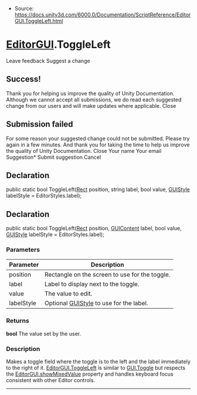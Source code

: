 * Source: https://docs.unity3d.com/6000.0/Documentation/ScriptReference/EditorGUI.ToggleLeft.html

#  [EditorGUI](https://docs.unity3d.com/6000.0/Documentation/ScriptReference/EditorGUI.html).ToggleLeft
Leave feedback
Suggest a change
## Success!
Thank you for helping us improve the quality of Unity Documentation. Although we cannot accept all submissions, we do read each suggested change from our users and will make updates where applicable.
Close
## Submission failed
For some reason your suggested change could not be submitted. Please <a>try again</a> in a few minutes. And thank you for taking the time to help us improve the quality of Unity Documentation.
Close
Your name Your email Suggestion* Submit suggestion
Cancel
## Declaration
public static bool ToggleLeft([Rect](https://docs.unity3d.com/6000.0/Documentation/ScriptReference/Rect.html) position, string label, bool value, [GUIStyle](https://docs.unity3d.com/6000.0/Documentation/ScriptReference/GUIStyle.html) labelStyle = EditorStyles.label); 
## Declaration
public static bool ToggleLeft([Rect](https://docs.unity3d.com/6000.0/Documentation/ScriptReference/Rect.html) position, [GUIContent](https://docs.unity3d.com/6000.0/Documentation/ScriptReference/GUIContent.html) label, bool value, [GUIStyle](https://docs.unity3d.com/6000.0/Documentation/ScriptReference/GUIStyle.html) labelStyle = EditorStyles.label); 
### Parameters
Parameter | Description  
---|---  
position | Rectangle on the screen to use for the toggle.  
label | Label to display next to the toggle.  
value | The value to edit.  
labelStyle | Optional [GUIStyle](https://docs.unity3d.com/6000.0/Documentation/ScriptReference/GUIStyle.html) to use for the label.  
### Returns
**bool** The value set by the user. 
### Description
Makes a toggle field where the toggle is to the left and the label immediately to the right of it.
[EditorGUI.ToggleLeft](https://docs.unity3d.com/6000.0/Documentation/ScriptReference/EditorGUI.ToggleLeft.html) is similar to [GUI.Toggle](https://docs.unity3d.com/6000.0/Documentation/ScriptReference/GUI.Toggle.html) but respects the [EditorGUI.showMixedValue](https://docs.unity3d.com/6000.0/Documentation/ScriptReference/EditorGUI-showMixedValue.html) property and handles keyboard focus consistent with other Editor controls.
* * *
